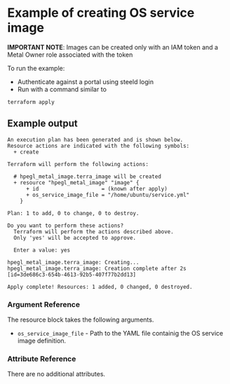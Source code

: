 # Example of creating OS service image
**IMPORTANT NOTE**: Images can be created only with an IAM token and a Metal Owner role associated with the token

To run the example:
* Authenticate against a portal using steeld login
* Run with a command similar to
```
terraform apply
``` 

## Example output
```
An execution plan has been generated and is shown below.
Resource actions are indicated with the following symbols:
  + create

Terraform will perform the following actions:

  # hpegl_metal_image.terra_image will be created
  + resource "hpegl_metal_image" "image" {
      + id                    = (known after apply)
      + os_service_image_file = "/home/ubuntu/service.yml"
    }

Plan: 1 to add, 0 to change, 0 to destroy.

Do you want to perform these actions?
  Terraform will perform the actions described above.
  Only 'yes' will be accepted to approve.

  Enter a value: yes

hpegl_metal_image.terra_image: Creating...
hpegl_metal_image.terra_image: Creation complete after 2s [id=3de686c3-654b-4613-92b5-407f77b2dd13]

Apply complete! Resources: 1 added, 0 changed, 0 destroyed.

```

### Argument Reference

The resource block takes the following arguments.

- `os_service_image_file` - Path to the YAML file containig the OS service image definition.

### Attribute Reference

There are no additional attributes.

